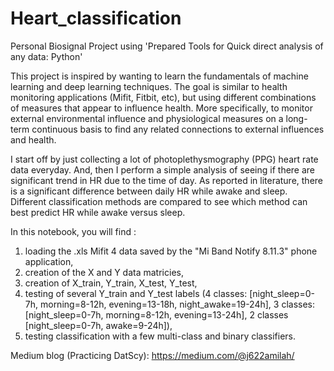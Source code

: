 # Heart_classification
Personal Biosignal Project using 'Prepared Tools for Quick direct analysis of any data: Python'

This project is inspired by wanting to learn the fundamentals of machine learning and deep learning techniques. The goal is similar to health monitoring applications (Mifit, Fitbit, etc), but using different combinations of measures that appear to influence health. More specifically, to monitor external environmental influence and physiological measures on a long-term continuous basis to find any related connections to external influences and health.

I start off by just collecting a lot of photoplethysmography (PPG) heart rate data everyday.  And, then I perform a simple analysis of seeing if there are significant trend in HR due to the time of day.  As reported in literature, there is a significant difference between daily HR while awake and sleep. Different classification methods are compared to see which method can best predict HR while awake versus sleep.

In this notebook, you will find : 
1. loading the .xls Mifit 4 data saved by the "Mi Band Notify 8.11.3" phone application, 
2. creation of the X and Y data matricies,
3. creation of X_train, Y_train, X_test, Y_test,
4. testing of several Y_train and Y_test labels (4 classes: [night_sleep=0-7h, morning=8-12h, evening=13-18h, night_awake=19-24h], 3 classes: [night_sleep=0-7h, morning=8-12h, evening=13-24h], 2 classes [night_sleep=0-7h, awake=9-24h]),
5. testing classification with a few multi-class and binary classifiers.

Medium blog (Practicing DatScy): https://medium.com/@j622amilah/
